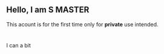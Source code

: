 Hello, I am **S MASTER**
-
This acount is for the first time only for **private** use intended.
#
I can a bit
